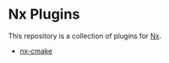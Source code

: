 # Nx Plugins

This repository is a collection of plugins for [Nx](https://nx.dev).

- [nx-cmake](packages/nx-cmake/README.md)
